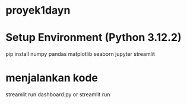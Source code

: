 # proyek1dayn
# Setup Environment (Python 3.12.2)
pip install numpy pandas matplotlib seaborn jupyter streamlit  

# menjalankan kode
streamlit run dashboard.py or streamlit run
